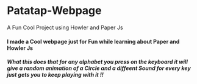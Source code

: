 # Patatap-Webpage
A Fun Cool Project using Howler and Paper Js

#### I made a Cool webpage just for Fun while learning about Paper and Howler Js

##### What this does that for any alphabet you press on the keyboard it will give a random animation of a Circle and a diffeent Sound for every key just gets you to keep playing with it !!
